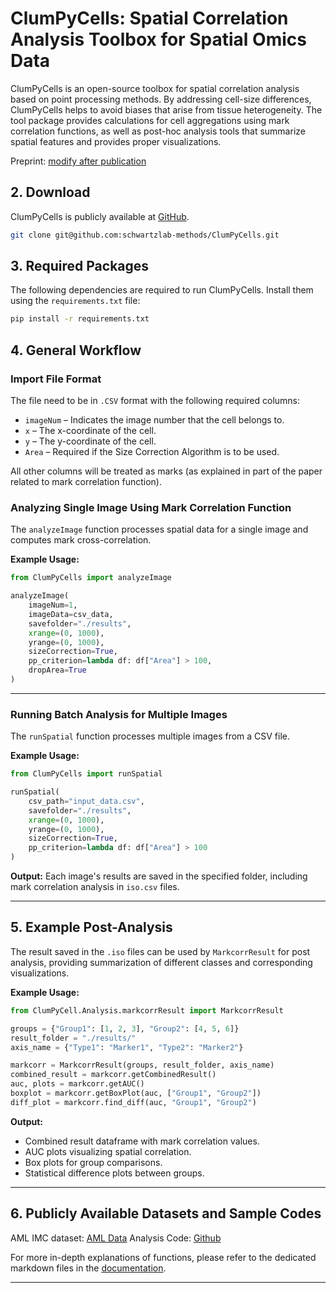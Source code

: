# ClumPyCells: Spatial Correlation Analysis Toolbox for Spatial Omics Data 

ClumPyCells is an open-source toolbox for spatial correlation analysis based on point processing methods. By addressing cell-size differences, ClumPyCells helps to avoid biases that arise from tissue heterogeneity. The tool package provides calculations for cell aggregations using mark correlation functions, as well as post-hoc analysis tools that summarize spatial features and provides proper visualizations. 

Preprint: [modify after publication](https://www.overleaf.com/project/66437a929bb55167cb188994)

## 2. Download

ClumPyCells is publicly available at [GitHub](https://github.com/schwartzlab-methods/ClumPyCells).
```bash
git clone git@github.com:schwartzlab-methods/ClumPyCells.git
```


## 3. Required Packages

The following dependencies are required to run ClumPyCells. Install them using the `requirements.txt` file:

```bash
pip install -r requirements.txt
```

## 4. General Workflow

### Import File Format

The file need to be in `.CSV` format with the following required columns:

- `imageNum` – Indicates the image number that the cell belongs to.
- `x` – The x-coordinate of the cell.
- `y` – The y-coordinate of the cell.
- `Area` – Required if the Size Correction Algorithm is to be used.

All other columns will be treated as marks (as explained in part of the paper related to mark correlation function).

### Analyzing Single Image Using Mark Correlation Function

The `analyzeImage` function processes spatial data for a single image and computes mark cross-correlation.

**Example Usage:**

```python
from ClumPyCells import analyzeImage

analyzeImage(
    imageNum=1,
    imageData=csv_data,
    savefolder="./results",
    xrange=(0, 1000),
    yrange=(0, 1000),
    sizeCorrection=True,
    pp_criterion=lambda df: df["Area"] > 100,
    dropArea=True
)
```

---

### Running Batch Analysis for Multiple Images

The `runSpatial` function processes multiple images from a CSV file.

**Example Usage:**

```python
from ClumPyCells import runSpatial

runSpatial(
    csv_path="input_data.csv",
    savefolder="./results",
    xrange=(0, 1000),
    yrange=(0, 1000),
    sizeCorrection=True,
    pp_criterion=lambda df: df["Area"] > 100
)
```

**Output:** Each image's results are saved in the specified folder, including mark correlation analysis in `iso.csv` files.

---

## 5. Example Post-Analysis

The result saved in the `.iso` files can be used by `MarkcorrResult` for post analysis, providing summarization of different classes and corresponding visualizations. 

**Example Usage:**

```python
from ClumPyCell.Analysis.markcorrResult import MarkcorrResult

groups = {"Group1": [1, 2, 3], "Group2": [4, 5, 6]}
result_folder = "./results/"
axis_name = {"Type1": "Marker1", "Type2": "Marker2"}

markcorr = MarkcorrResult(groups, result_folder, axis_name)
combined_result = markcorr.getCombinedResult()
auc, plots = markcorr.getAUC()
boxplot = markcorr.getBoxPlot(auc, ["Group1", "Group2"])
diff_plot = markcorr.find_diff(auc, "Group1", "Group2")
```

**Output:**
- Combined result dataframe with mark correlation values.
- AUC plots visualizing spatial correlation.
- Box plots for group comparisons.
- Statistical difference plots between groups.

---

## 6. Publicly Available Datasets and Sample Codes

AML IMC dataset: [AML Data](https://zenodo.org/records/14711407)
Analysis Code: [Github](https://github.com/schwartzlab-methods/ClumPyCells_paper_figure)

For more in-depth explanations of functions, please refer to the dedicated markdown files in the [documentation](https://github.com/schwartzlab-methods/ClumPyCells/tree/main/Documentation).

---



